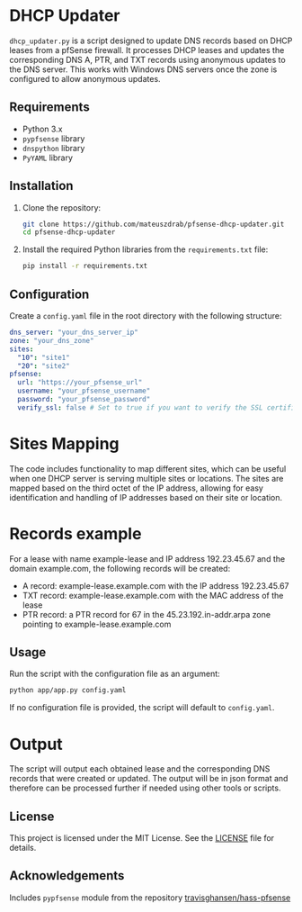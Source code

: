 # DHCP Updater

`dhcp_updater.py` is a script designed to update DNS records based on DHCP leases from a pfSense firewall. It processes DHCP leases and updates the corresponding DNS A, PTR, and TXT records using anonymous updates to the DNS server. This works with Windows DNS servers once the zone is configured to allow anonymous updates.

## Requirements

- Python 3.x
- `pypfsense` library
- `dnspython` library
- `PyYAML` library

## Installation

1. Clone the repository:

    ```sh
    git clone https://github.com/mateuszdrab/pfsense-dhcp-updater.git
    cd pfsense-dhcp-updater
    ```

2. Install the required Python libraries from the `requirements.txt` file:

    ```sh
    pip install -r requirements.txt
    ```

## Configuration

Create a `config.yaml` file in the root directory with the following structure:

```yaml
dns_server: "your_dns_server_ip"
zone: "your_dns_zone"
sites:
  "10": "site1"
  "20": "site2"
pfsense:
  url: "https://your_pfsense_url"
  username: "your_pfsense_username"
  password: "your_pfsense_password"
  verify_ssl: false # Set to true if you want to verify the SSL certificate
```

# Sites Mapping

The code includes functionality to map different sites, which can be useful when one DHCP server is serving multiple sites or locations. The sites are mapped based on the third octet of the IP address, allowing for easy identification and handling of IP addresses based on their site or location.

# Records example

For a lease with name example-lease and IP address 192.23.45.67 and the domain example.com, the following records will be created:

- A record: example-lease.example.com with the IP address 192.23.45.67
- TXT record: example-lease.example.com with the MAC address of the lease
- PTR record: a PTR record for 67 in the 45.23.192.in-addr.arpa zone pointing to example-lease.example.com

## Usage

Run the script with the configuration file as an argument:

```sh
python app/app.py config.yaml
```

If no configuration file is provided, the script will default to `config.yaml`.

# Output

The script will output each obtained lease and the corresponding DNS records that were created or updated. The output will be in json format and therefore can be processed further if needed using other tools or scripts.

## License

This project is licensed under the MIT License. See the [LICENSE](LICENSE) file for details.

## Acknowledgements

Includes `pypfsense` module from the repository [travisghansen/hass-pfsense](https://github.com/travisghansen/hass-pfsense)
